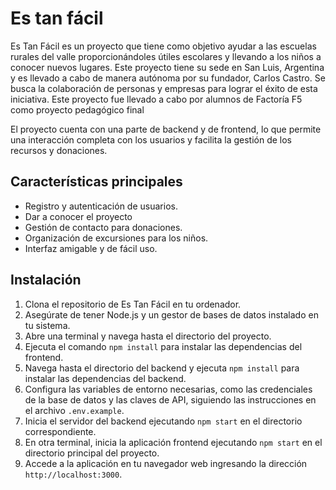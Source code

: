 # Es tan fácil
Es Tan Fácil es un proyecto que tiene como objetivo ayudar a las escuelas rurales del valle proporcionándoles útiles escolares y llevando a los niños a conocer nuevos lugares. Este proyecto tiene su sede en San Luis, Argentina y es llevado a cabo de manera autónoma por su fundador, Carlos Castro. Se busca la colaboración de personas y empresas para lograr el éxito de esta iniciativa. Este proyecto fue llevado a cabo por alumnos de Factoría F5 como proyecto pedagógico final 

El proyecto cuenta con una parte de backend y de frontend, lo que permite una interacción completa con los usuarios y facilita la gestión de los recursos y donaciones.

## Características principales

- Registro y autenticación de usuarios.
- Dar a conocer el proyecto
- Gestión de contacto para donaciones.
- Organización de excursiones para los niños.
- Interfaz amigable y de fácil uso.

## Instalación

1. Clona el repositorio de Es Tan Fácil en tu ordenador.
2. Asegúrate de tener Node.js y un gestor de bases de datos instalado en tu sistema.
3. Abre una terminal y navega hasta el directorio del proyecto.
4. Ejecuta el comando `npm install` para instalar las dependencias del frontend.
5. Navega hasta el directorio del backend y ejecuta `npm install` para instalar las dependencias del backend.
6. Configura las variables de entorno necesarias, como las credenciales de la base de datos y las claves de API, siguiendo las instrucciones en el archivo `.env.example`.
7. Inicia el servidor del backend ejecutando `npm start` en el directorio correspondiente.
8. En otra terminal, inicia la aplicación frontend ejecutando `npm start` en el directorio principal del proyecto.
9. Accede a la aplicación en tu navegador web ingresando la dirección `http://localhost:3000`.



